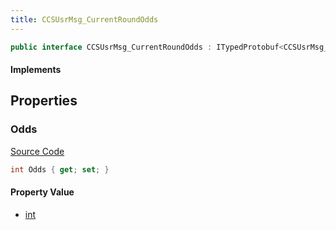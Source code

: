 ```yaml
---
title: CCSUsrMsg_CurrentRoundOdds
---
```


```csharp
public interface CCSUsrMsg_CurrentRoundOdds : ITypedProtobuf<CCSUsrMsg_CurrentRoundOdds>, INativeHandle, INetMessage<CCSUsrMsg_CurrentRoundOdds>, IDisposable
```

#### Implements

## Properties

### Odds

[Source Code](https://github.com/swiftly-solution/swiftlys2/blob/beta/managed/src/SwiftlyS2.Generated/Protobufs/Interfaces/CCSUsrMsg_CurrentRoundOdds.cs#L18)

```csharp
int Odds { get; set; }
```

#### Property Value

- [int](https://learn.microsoft.com/dotnet/api/system.int32)

